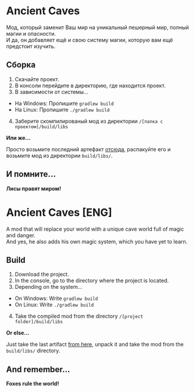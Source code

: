 # Ancient Caves

Мод, который заменит Ваш мир на уникальный пешерный мир, полный магии и опасности. <br>
И да, он добавляет ещё и свою систему магии, которую вам ещё предстоит изучить. 

## Сборка

1) Скачайте проект. 
2) В консоли перейдите в директорию, где находится проект. 
3) В зависимости от системы... 
 - На Windows: Пропишите `gradlew build`
 - На Linux: Пропишите `./gradlew build`
 4) Заберите скомпилированый мод из директории `/[папка с проектом]/build/libs`

**Или же...**

Просто возьмите последний артефакт [отсюда](https://git.rezon.host/aloyenz/ancient-caves/-/artifacts), распакуйте его и возьмите мод из директории `build/libs/`.

## И помните... 

**Лисы правят миром!** 

# Ancient Caves [ENG]

A mod that will replace your world with a unique cave world full of magic and danger. <br>
And yes, he also adds his own magic system, which you have yet to learn.

## Build

1) Download the project. 
2) In the console, go to the directory where the project is located. 
3) Depending on the system... 
 - On Windows: Write `gradlew build`
 - On Linux: Write `./gradlew build`
4) Take the compiled mod from the directory `/[project folder]/build/libs`

**Or else...**

Just take the last artifact [from here](https://git.rezon.host/aloyenz/ancient-caves/-/artifacts), unpack it and take the mod from the `build/libs/` directory.

## And remember... 

**Foxes rule the world!**
